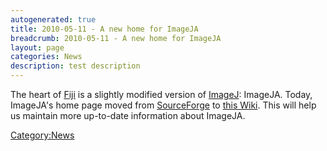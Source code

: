 ```yaml
---
autogenerated: true
title: 2010-05-11 - A new home for ImageJA
breadcrumb: 2010-05-11 - A new home for ImageJA
layout: page
categories: News
description: test description
---
```


The heart of [Fiji](Fiji "wikilink") is a slightly modified version of [ImageJ](ImageJ "wikilink"): ImageJA. Today, ImageJA's home page moved from [SourceForge](http://sourceforge.net/) to [this Wiki](ImageJA "wikilink"). This will help us maintain more up-to-date information about ImageJA.

[Category:News](Category_News "wikilink")
